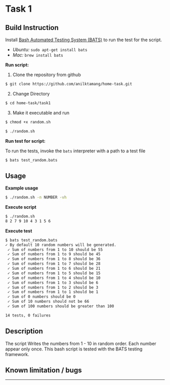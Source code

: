 # Task 1
## Build Instruction

Install [Bash Automated Testing System (BATS)](https://github.com/sstephenson/bats) to run the test for the script.
* _Ubuntu:_ ```sudo apt-get install bats```
* _Mac:_ ```brew install bats```

**Run script:** 
1. Clone the repository from github 
```bash
$ git clone https://github.com/anilktamang/home-task.git
```
2. Change Directory
```bash
$ cd home-task/task1
```
3. Make it executable and run
```bash
$ chmod +x random.sh
```
```bash
$ ./random.sh
```
**Run test for script:** 

To run the tests, invoke the ```bats``` interpreter with a path to a test file
```bash
$ bats test_random.bats
```

## Usage
**Example usage** 
```bash
$ ./random.sh -n NUMBER -vh
```
**Execute script**
```bash
$ ./random.sh
8 2 7 9 10 4 3 1 5 6
```
**Execute test**
```bash
$ bats test_random.bats
✓ By default 10 random numbers will be generated.
 ✓ Sum of numbers from 1 to 10 should be 55
 ✓ Sum of numbers from 1 to 9 should be 45
 ✓ Sum of numbers from 1 to 8 should be 36
 ✓ Sum of numbers from 1 to 7 should be 28
 ✓ Sum of numbers from 1 to 6 should be 21
 ✓ Sum of numbers from 1 to 5 should be 15
 ✓ Sum of numbers from 1 to 4 should be 10
 ✓ Sum of numbers from 1 to 3 should be 6
 ✓ Sum of numbers from 1 to 2 should be 3
 ✓ Sum of numbers from 1 to 1 should be 1
 ✓ Sum of 0 numbers should be 0
 ✓ Sum of 10 numbers should not be 66
 ✓ Sum of 100 numbers should be greater than 100

14 tests, 0 failures
```
## Description
The script Writes the numbers from 1 - 10 in random order. Each number appear only once. This bash script is tested with the BATS testing framework. 
## Known limitation / bugs

----
